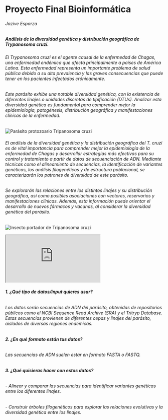 # Proyecto Final Bioinformática

###### Jazive Esparza


##### **Análisis de la diversidad genética y distribución geográfica de *Trypanosoma cruzi***.

###### El *Trypanosoma cruzi* es el agente causal de la enfermedad de Chagas, una enfermedad endémica que afecta principalmente a países de América Latina. Esta enfermedad representa un importante problema de salud pública debido a su alta prevalencia y las graves consecuencias que puede tener en los pacientes infectados crónicamente.

###### Este parásito exhibe una notable diversidad genética, con la existencia de diferentes linajes o unidades discretas de tipificación (DTUs). Analizar esta diversidad genética es fundamental para comprender mejor la epidemiología, patogénesis, distribución geográfica y manifestaciones clínicas de la enfermedad.

![Parásito protozoario *Tripanosoma cruzi*](https://cdn.drugdiscoverynews.com/assets/articleNo/15734/hImg/40561/60238-ddn-podcast-banners-aug-2023-elk-istock-image-1-1-x.webp)



###### El análisis de la diversidad genética y la distribución geográfica del *T. cruzi* es de vital importancia para comprender mejor la epidemiología de la enfermedad de Chagas y desarrollar estrategias más efectivas para su control y tratamiento a partir de datos de secuenciación de ADN. Mediante técnicas como el alineamiento de secuencias, la identificación de variantes genéticas, los análisis filogenéticos y de estructura poblacional, se caracterizarán los patrones de diversidad de este parásito.

###### Se explorarán las relaciones entre los distintos linajes y su distribución geográfica, así como posibles asociaciones con vectores, reservorios y manifestaciones clínicas. Además, esta información puede orientar el desarrollo de nuevos fármacos y vacunas, al considerar la diversidad genética del parásito.

![Insecto portador de *Tripanosoma cruzi*](https://observatorio.medicina.uc.cl/wp-content/uploads/2017/12/chagas-e1516718209831.jpg)



<iframe src="https://www.youtube.com/embed/Dxh_hUi745M?si=y021ZTq1IODlkrdl" data-external= "1" > </iframe>





###### **1. ¿Qué tipo de datos/input quieres usar?**
###### Los datos serán secuencias de ADN del parásito, obtenidas de repositorios públicos como el NCBI Sequence Read Archive (SRA) y el Tritryp Database. Estas secuencias provienen de diferentes cepas y linajes del parásito, aislados de diversas regiones endémicas.

###### **2. ¿En qué formato están tus datos?**
###### Las secuencias de ADN suelen estar en formato FASTA o FASTQ.

###### **3. ¿Qué quisieras hacer con estos datos?**
###### - Alinear y comparar las secuencias para identificar variantes genéticas entre los diferentes linajes.
###### - Construir árboles filogenéticos para explorar las relaciones evolutivas y la diversidad genética entre los linajes.


